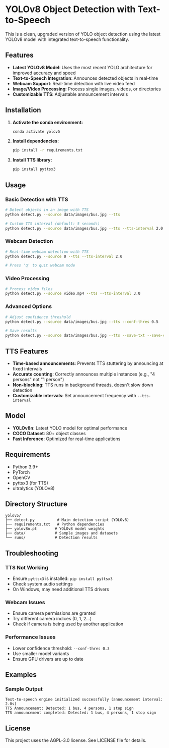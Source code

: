 # YOLOv8 Object Detection with Text-to-Speech

This is a clean, upgraded version of YOLO object detection using the latest YOLOv8 model with integrated text-to-speech functionality.

## Features

- **Latest YOLOv8 Model**: Uses the most recent YOLO architecture for improved accuracy and speed
- **Text-to-Speech Integration**: Announces detected objects in real-time
- **Webcam Support**: Real-time detection with live video feed
- **Image/Video Processing**: Process single images, videos, or directories
- **Customizable TTS**: Adjustable announcement intervals

## Installation

1. **Activate the conda environment:**
   ```bash
   conda activate yolov5
   ```

2. **Install dependencies:**
   ```bash
   pip install -r requirements.txt
   ```

3. **Install TTS library:**
   ```bash
   pip install pyttsx3
   ```

## Usage

### Basic Detection with TTS
```bash
# Detect objects in an image with TTS
python detect.py --source data/images/bus.jpg --tts

# Custom TTS interval (default: 5 seconds)
python detect.py --source data/images/bus.jpg --tts --tts-interval 2.0
```

### Webcam Detection
```bash
# Real-time webcam detection with TTS
python detect.py --source 0 --tts --tts-interval 2.0

# Press 'q' to quit webcam mode
```

### Video Processing
```bash
# Process video files
python detect.py --source video.mp4 --tts --tts-interval 3.0
```

### Advanced Options
```bash
# Adjust confidence threshold
python detect.py --source data/images/bus.jpg --tts --conf-thres 0.5

# Save results
python detect.py --source data/images/bus.jpg --tts --save-txt --save-conf
```

## TTS Features

- **Time-based announcements**: Prevents TTS stuttering by announcing at fixed intervals
- **Accurate counting**: Correctly announces multiple instances (e.g., "4 persons" not "1 person")
- **Non-blocking**: TTS runs in background threads, doesn't slow down detection
- **Customizable intervals**: Set announcement frequency with `--tts-interval`

## Model

- **YOLOv8n**: Latest YOLO model for optimal performance
- **COCO Dataset**: 80+ object classes
- **Fast Inference**: Optimized for real-time applications

## Requirements

- Python 3.9+
- PyTorch
- OpenCV
- pyttsx3 (for TTS)
- ultralytics (YOLOv8)

## Directory Structure

```
yolov5/
├── detect.py          # Main detection script (YOLOv8)
├── requirements.txt   # Python dependencies
├── yolov8n.pt        # YOLOv8 model weights
├── data/             # Sample images and datasets
└── runs/             # Detection results
```

## Troubleshooting

### TTS Not Working
- Ensure `pyttsx3` is installed: `pip install pyttsx3`
- Check system audio settings
- On Windows, may need additional TTS drivers

### Webcam Issues
- Ensure camera permissions are granted
- Try different camera indices (0, 1, 2...)
- Check if camera is being used by another application

### Performance Issues
- Lower confidence threshold: `--conf-thres 0.3`
- Use smaller model variants
- Ensure GPU drivers are up to date

## Examples

### Sample Output
```
Text-to-speech engine initialized successfully (announcement interval: 2.0s)
TTS Announcement: Detected: 1 bus, 4 persons, 1 stop sign
TTS announcement completed: Detected: 1 bus, 4 persons, 1 stop sign
```

## License

This project uses the AGPL-3.0 license. See LICENSE file for details.
